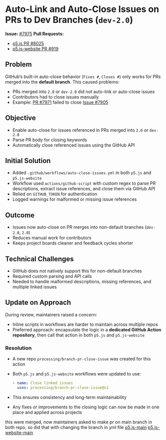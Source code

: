 # Auto-Link and Auto-Close Issues on PRs to Dev Branches (`dev-2.0`)

**Issue:** [#7975](https://github.com/processing/p5.js/issues/7975)
**Pull Requests:**

- [p5.js PR #8025](https://github.com/processing/p5.js/pull/8025)
- [p5.js-website PR #919](https://github.com/processing/p5.js-website/pull/919)

## Problem

GitHub’s built-in auto-close behavior (`Fixes #`, `Closes #`) only works for PRs merged into the **default branch**. This caused problems:

- PRs merged into `2.0` or `dev-2.0` did not auto-link or auto-close issues
- Contributors had to close issues manually
- Example: [PR #7971](https://github.com/processing/p5.js/pull/7971) failed to close [Issue #7905](https://github.com/processing/p5.js/issues/7905)

## Objective

- Enable auto-close for issues referenced in PRs merged into `2.0` or `dev-2.0`
- Parse PR body for closing keywords
- Automatically close referenced issues using the GitHub API

## Initial Solution

- Added `.github/workflows/auto-close-issues.yml` in both `p5.js` and `p5.js-website`
- Workflow used `actions/github-script` with custom regex to parse PR descriptions, extract issue references, and close them via GitHub API
- Relied on `GITHUB_TOKEN` for authentication
- Logged warnings for malformed or missing issue references

## Outcome

- Issues now auto-close on PR merges into non-default branches (`dev-2.0`, `2.0`)
- Reduces manual work for contributors
- Keeps project boards cleaner and feedback cycles shorter

## Technical Challenges

- GitHub does not natively support this for non-default branches
- Required custom parsing and API calls
- Needed to handle malformed descriptions, missing references, and multiple linked issues

## Update on Approach

During review, maintainers raised a concern:

- Inline scripts in workflows are harder to maintain across multiple repos
- Preferred approach: encapsulate the logic in a **dedicated GitHub Action repository**, then call that action in both `p5.js` and `p5.js-website`

### Resolution

- A new repo `processing/branch-pr-close-issue` was created for this action
- Both `p5.js` and `p5.js-website` workflows were updated to use:

  ```yaml
  - name: Close linked issues
    uses: processing/branch-pr-close-issue@v1
  ```

- This ensures consistency and long-term maintainability
- Any fixes or improvements to the closing logic can now be made in one place and applied across projects

this were merged, now maintainers asked to make pr on main branch in both repo, so did that with changing the branch in yml file
[p5.js-main](https://github.com/processing/p5.js/pull/8064)
[p5.js-website-main](https://github.com/processing/p5.js-website/pull/952)
